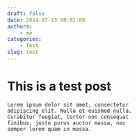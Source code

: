 ```yaml
---
draft: false
date: 2024-07-13 00:01:00
authors:
    - me
categories:
    - Test
slug: test
---
```


# **This is a test post**

    Lorem ipsum dolor sit amet, consectetur
    adipiscing elit. Nulla et euismod nulla.
    Curabitur feugiat, tortor non consequat
    finibus, justo purus auctor massa, nec
    semper lorem quam in massa.

<!-- more -->